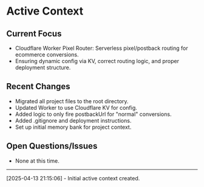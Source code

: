 # Active Context

## Current Focus
- Cloudflare Worker Pixel Router: Serverless pixel/postback routing for ecommerce conversions.
- Ensuring dynamic config via KV, correct routing logic, and proper deployment structure.

## Recent Changes
- Migrated all project files to the root directory.
- Updated Worker to use Cloudflare KV for config.
- Added logic to only fire postbackUrl for "normal" conversions.
- Added .gitignore and deployment instructions.
- Set up initial memory bank for project context.

## Open Questions/Issues
- None at this time.

---
[2025-04-13 21:15:06] - Initial active context created.